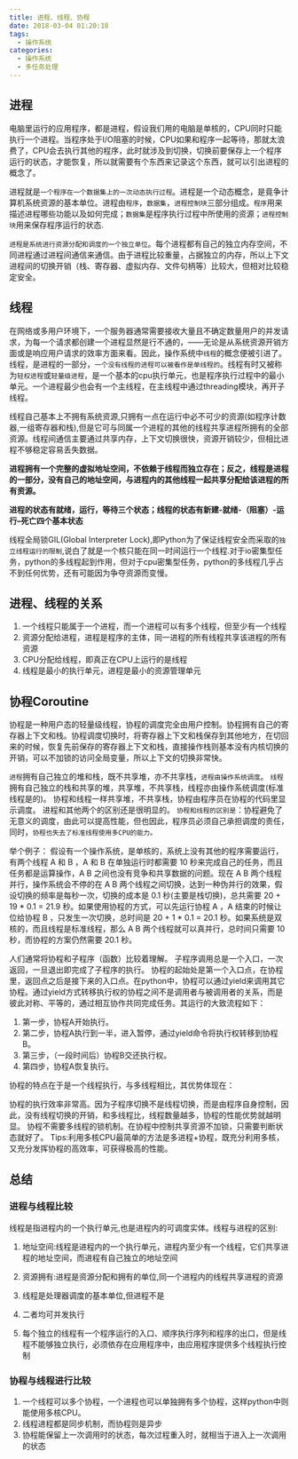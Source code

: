 ```yaml
---
title: 进程、线程、协程
date: 2018-03-04 01:20:18
tags:
  - 操作系统
categories:
  - 操作系统
  - 多任务处理
---
```


## 进程

电脑里运行的应用程序，都是进程，假设我们用的电脑是单核的，CPU同时只能执行一个进程。当程序处于I/O阻塞的时候，CPU如果和程序一起等待，那就太浪费了，CPU会去执行其他的程序，此时就涉及到切换，切换前要保存上一个程序运行的状态，才能恢复，所以就需要有个东西来记录这个东西，就可以引出进程的概念了。

进程就是`一个程序在一个数据集上的一次动态执行过程`。进程是一个动态概念，是竟争计算机系统资源的基本单位。进程由`程序`，`数据集`，`进程控制块`三部分组成。`程序`用来描述进程哪些功能以及如何完成；`数据集`是程序执行过程中所使用的资源；`进程控制块`用来保存程序运行的状态.

`进程是系统进行资源分配和调度的一个独立单位`。每个进程都有自己的独立内存空间，不同进程通过进程间通信来通信。由于进程比较重量，占据独立的内存，所以上下文进程间的切换开销（栈、寄存器、虚拟内存、文件句柄等）比较大，但相对比较稳定安全。

<!-- more -->
## 线程

在网络或多用户环境下，一个服务器通常需要接收大量且不确定数量用户的并发请求，为每一个请求都创建一个进程显然是行不通的，——无论是从系统资源开销方面或是响应用户请求的效率方面来看。因此，操作系统中`线程`的概念便被引进了。线程，是进程的一部分，`一个没有线程的进程可以被看作是单线程的`。线程有时又被称为`轻权进程`或`轻量级进程`，是一个基本的cpu执行单元，也是程序执行过程中的最小单元。一个进程最少也会有一个主线程，在主线程中通过threading模块，再开子线程。

线程自己基本上不拥有系统资源,只拥有一点在运行中必不可少的资源(如程序计数器,一组寄存器和栈),但是它可与同属一个进程的其他的线程共享进程所拥有的全部资源。线程间通信主要通过共享内存，上下文切换很快，资源开销较少，但相比进程不够稳定容易丢失数据。

**进程拥有一个完整的虚拟地址空间，不依赖于线程而独立存在；反之，线程是进程的一部分，没有自己的地址空间，与进程内的其他线程一起共享分配给该进程的所有资源。**

**进程的状态有就绪，运行，等待三个状态；线程的状态有新建-就绪-（阻塞）-运行–死亡四个基本状态**

线程全局锁GIL(Global Interpreter Lock),即Python为了保证线程安全而采取的`独立线程运行的限制`,说白了就是一个核只能在同一时间运行一个线程.对于io密集型任务，python的多线程起到作用，但对于cpu密集型任务，python的多线程几乎占不到任何优势，还有可能因为争夺资源而变慢。

## 进程、线程的关系

1. 一个线程只能属于一个进程，而一个进程可以有多个线程，但至少有一个线程
2. 资源分配给进程，进程是程序的主体，同一进程的所有线程共享该进程的所有资源
3. CPU分配给线程，即真正在CPU上运行的是线程
4. 线程是最小的执行单元，进程是最小的资源管理单元

## 协程Coroutine

协程是一种用户态的轻量级线程，协程的调度完全由用户控制。协程拥有自己的寄存器上下文和栈。协程调度切换时，将寄存器上下文和栈保存到其他地方，在切回来的时候，恢复先前保存的寄存器上下文和栈，直接操作栈则基本没有内核切换的开销，可以不加锁的访问全局变量，所以上下文的切换非常快。

`进程`拥有自己独立的堆和栈，既不共享堆，亦不共享栈，`进程由操作系统调度`。
`线程`拥有自己独立的栈和共享的堆，共享堆，不共享栈，线程亦由操作系统调度(标准线程是的)。
协程和线程一样共享堆，不共享栈，协程由程序员在协程的代码里显示调度。
进程和其他两个的区别还是很明显的。
`协程和线程的区别是`：协程避免了无意义的调度，由此可以提高性能，但也因此，程序员必须自己承担调度的责任，同时，`协程也失去了标准线程使用多CPU的能力。`

举个例子：
假设有一个操作系统，是单核的，系统上没有其他的程序需要运行，有两个线程 A 和 B ，A 和 B 在单独运行时都需要 10 秒来完成自己的任务，而且任务都是运算操作，A B 之间也没有竞争和共享数据的问题。现在 A B 两个线程并行，操作系统会不停的在 A B 两个线程之间切换，达到一种伪并行的效果，假设切换的频率是每秒一次，切换的成本是 0.1 秒(主要是栈切换)，总共需要 20 + 19 * 0.1 = 21.9 秒。如果使用协程的方式，可以先运行协程 A ，A 结束的时候让位给协程 B ，只发生一次切换，总时间是 20 + 1 * 0.1 = 20.1 秒。如果系统是双核的，而且线程是标准线程，那么 A B 两个线程就可以真并行，总时间只需要 10 秒，而协程的方案仍然需要 20.1 秒。

人们通常将协程和子程序（函数）比较着理解。
子程序调用总是一个入口，一次返回，一旦退出即完成了子程序的执行。
协程的起始处是第一个入口点，在协程里，返回点之后是接下来的入口点。在python中，协程可以通过yield来调用其它协程。通过yield方式转移执行权的协程之间不是调用者与被调用者的关系，而是彼此对称、平等的，通过相互协作共同完成任务。其运行的大致流程如下：

1. 第一步，协程A开始执行。
2. 第二步，协程A执行到一半，进入暂停，通过yield命令将执行权转移到协程B。
3. 第三步，（一段时间后）协程B交还执行权。
4. 第四步，协程A恢复执行。

协程的特点在于是一个线程执行，与多线程相比，其优势体现在：

协程的执行效率非常高。因为子程序切换不是线程切换，而是由程序自身控制，因此，没有线程切换的开销，和多线程比，线程数量越多，协程的性能优势就越明显。
协程不需要多线程的锁机制。在协程中控制共享资源不加锁，只需要判断状态就好了。
Tips:利用多核CPU最简单的方法是多进程+协程，既充分利用多核，又充分发挥协程的高效率，可获得极高的性能。

## 总结

### 进程与线程比较

线程是指进程内的一个执行单元,也是进程内的可调度实体。线程与进程的区别:
1. 地址空间:线程是进程内的一个执行单元，进程内至少有一个线程，它们共享进程的地址空间，而进程有自己独立的地址空间
2. 资源拥有:进程是资源分配和拥有的单位,同一个进程内的线程共享进程的资源
3. 线程是处理器调度的基本单位,但进程不是
4. 二者均可并发执行

5. 每个独立的线程有一个程序运行的入口、顺序执行序列和程序的出口，但是线程不能够独立执行，必须依存在应用程序中，由应用程序提供多个线程执行控制

### 协程与线程进行比较

1. 一个线程可以多个协程，一个进程也可以单独拥有多个协程，这样python中则能使用多核CPU。
2. 线程进程都是同步机制，而协程则是异步
3. 协程能保留上一次调用时的状态，每次过程重入时，就相当于进入上一次调用的状态
